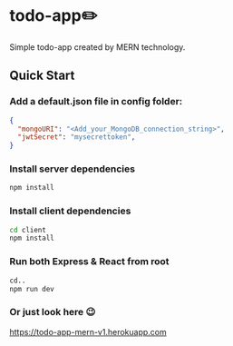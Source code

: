 # todo-app✏️
Simple todo-app created by MERN technology. 
## Quick Start
### Add a default.json file in config folder:
```json
{
  "mongoURI": "<Add_your_MongoDB_connection_string>",
  "jwtSecret": "mysecrettoken",
}
```
### Install server dependencies

```bash
npm install
```
### Install client dependencies

```bash
cd client
npm install
```
### Run both Express & React from root

```bash
cd..
npm run dev
```
### Or just look here 😉
https://todo-app-mern-v1.herokuapp.com
